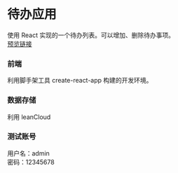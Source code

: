# 待办应用

使用 React 实现的一个待办列表。可以增加、删除待办事项。  
[预览链接](https://xmxshr.github.io/todolist-react/build/index.html)

### 前端
利用脚手架工具 create-react-app 构建的开发环境。  

### 数据存储
利用 leanCloud

### 测试账号
用户名：admin  
密码：12345678
